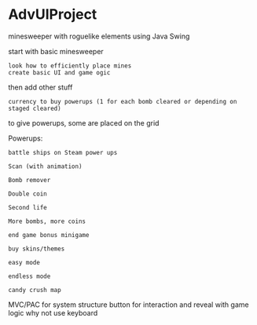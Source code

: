 # AdvUIProject

minesweeper with roguelike elements using Java Swing

start with basic minesweeper

    look how to efficiently place mines
    create basic UI and game ogic

then add other stuff

    currency to buy powerups (1 for each bomb cleared or depending on staged cleared)

to give powerups, some are placed on the grid

Powerups:

    battle ships on Steam power ups

    Scan (with animation)

    Bomb remover

    Double coin

    Second life

    More bombs, more coins

    end game bonus minigame

    buy skins/themes

    easy mode

    endless mode

    candy crush map

MVC/PAC for system structure button for interaction and reveal with game logic why not use keyboard
